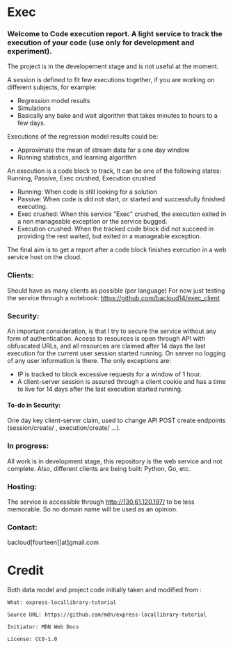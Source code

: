 # Exec


### Welcome to Code execution report. A light service to track the execution of your code (use only for development and experiment).

The project is in the developement stage and is not useful at the moment.

A session is defined to fit few executions together, if you are working on different subjects, for example: 

- Regression model results
- Simulations
- Basically any bake and wait algorithm that takes minutes to hours to a few days.

Executions of the regression model results could be:

- Approximate the mean of stream data for a one day window
- Running statistics, and learning algorithm

An execution is a code block to track, It can be one of the following states: Running, Passive, Exec crushed, Execution crushed

- Running: When code is still looking for a solution
- Passive: When code is did not start, or started and successfully finished executing.
- Exec crushed: When this service "Exec" crushed, the execution exited in a non manageable exception or the service bugged.
- Execution crushed: When the tracked code block did not succeed in providing the rest waited, but exited in a manageable exception. 

The final aim is to get a report after a code block finishes execution in a web service host on the cloud. 

### Clients:
Should have as many clients as possible (per language)
For now just testing the service through a notebook: https://github.com/bacloud14/exec_client
### Security: 

An important consideration, is that I try to secure the service without any form of authentication. Access to resources is open through API with obfuscated URLs, and all resources are claimed after 14 days the last execution for the current user session started running. On server no logging of any user information is there. The only exceptions are:

- IP is tracked to block excessive requests for a window of 1 hour. 
- A client-server session is assured through a client cookie and has a time to live for 14 days after the last execution started running.

#### To-do in Security:

One day key client-server claim, used to change API POST create endpoints (session/create/ , execution/create/ ...).

### In progress:
All work is in development stage, this repository is the web service and not complete. Also, different clients are being built: Python, Go, etc.

### Hosting:
The service is accessible through http://130.61.120.197/ to be less memorable. So no domain name will be used as an opinion.

### Contact:
bacloud[fourteen][at]gmail.com

Credit
======
Both data model and project code initially taken and modified from :

    What: express-locallibrary-tutorial
    
    Source URL: https://github.com/mdn/express-locallibrary-tutorial
    
    Initiator: MDN Web Docs
    
    License: CC0-1.0
